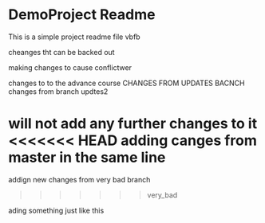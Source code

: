 # DemoProject Readme

This is a simple project readme file vbfb

cheanges tht can be backed out

making changes to cause conflictwer

changes to to the advance course 
CHANGES FROM UPDATES BACNCH
changes from branch updtes2


will not add any further changes to it
<<<<<<< HEAD
adding canges from master in the same line
=======
addign new changes from very bad branch
>>>>>>> very_bad

ading something just like this